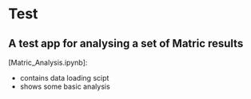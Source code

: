 # Test
## A test app for analysing a set of Matric results


[Matric_Analysis.ipynb]:
- contains data loading scipt
- shows some basic analysis

